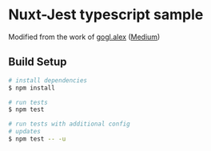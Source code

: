 # Nuxt-Jest typescript sample

Modified from the work of [gogl.alex](https://github.com/agcty/nuxt-jest-sample) ([Medium](https://medium.com/@gogl.alex/nuxt-jest-setup-from-scratch-8905d3880daa))

## Build Setup

``` bash
# install dependencies
$ npm install

# run tests
$ npm test

# run tests with additional config
# updates
$ npm test -- -u
```
